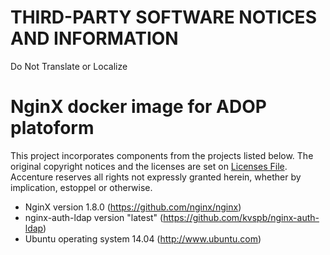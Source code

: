 # THIRD-PARTY SOFTWARE NOTICES AND INFORMATION
Do Not Translate or Localize

# NginX docker image for ADOP platoform
This project incorporates components from the projects listed below. The original copyright notices and the licenses are set on [Licenses File](LICENCES.md). Accenture reserves all rights not expressly granted herein, whether by implication, estoppel or otherwise.

- NginX version 1.8.0 (https://github.com/nginx/nginx)
- nginx-auth-ldap version "latest" (https://github.com/kvspb/nginx-auth-ldap)
- Ubuntu operating system 14.04 (http://www.ubuntu.com)
